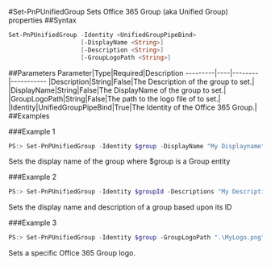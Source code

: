 #Set-PnPUnifiedGroup
Sets Office 365 Group (aka Unified Group) properties
##Syntax
```powershell
Set-PnPUnifiedGroup -Identity <UnifiedGroupPipeBind>
                    [-DisplayName <String>]
                    [-Description <String>]
                    [-GroupLogoPath <String>]
```


##Parameters
Parameter|Type|Required|Description
---------|----|--------|-----------
|Description|String|False|The Description of the group to set.|
|DisplayName|String|False|The DisplayName of the group to set.|
|GroupLogoPath|String|False|The path to the logo file of to set.|
|Identity|UnifiedGroupPipeBind|True|The Identity of the Office 365 Group.|
##Examples

###Example 1
```powershell
PS:> Set-PnPUnifiedGroup -Identity $group -DisplayName "My Displayname"
```
Sets the display name of the group where $group is a Group entity

###Example 2
```powershell
PS:> Set-PnPUnifiedGroup -Identity $groupId -Descriptions "My Description" -DisplayName "My DisplayName"
```
Sets the display name and description of a group based upon its ID

###Example 3
```powershell
PS:> Set-PnPUnifiedGroup -Identity $group -GroupLogoPath ".\MyLogo.png"
```
Sets a specific Office 365 Group logo.
